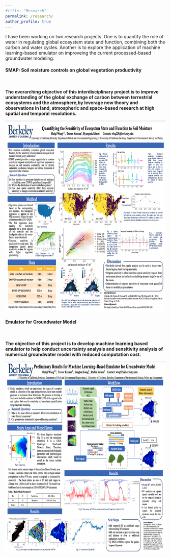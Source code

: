 ```yaml
---
#title: "Research"
permalink: /research/
author_profile: true
---
```

I have been working on two research projects. One is to quantify the role of water in regulating global ecosystem state and function, combining both the carbon and water cycles. Another is to explore the application of machine learning-based emulator on improveing the current processed-based groundwater modeling.
 	
<div>
	<h4><a id="currentOps">SMAP: Soil moisture controls on global vegetation productivity</a><h4>
<br />
		<p> 
			The overarching objective of this interdisciplinary project is to improve understanding of the global exchange of carbon between
			terrestrial ecosystems and the atmosphere,by leverage new theory and observations in land, atmospheric and space-based research
			at high spatial and temporal resolutions.
                </p>
		<div class="col-sm-6">
			<div class="image-middle"><img class="imageStyle" alt="proxima" src="/assets/images/smap1.png" width="800" height="600" />                       </div>
</div>

		
<div>
	<h4><a id="currentOps">Emulator for Groundwater Model</a><h4>
<br />
		<p> The objective of this project is to develop machine learning based emulator to help conduct uncertainty analysis and sensitivity analysis of numerical groundwater model with reduced computation cost.
                </p>
		<div class="col-sm-6">
			<div class="image-middle"><img class="imageStyle" alt="proxima" src="/assets/images/gw.png" width="800" height="600" />                       </div>
</div>

